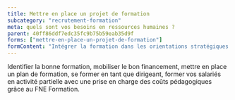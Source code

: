 ```yaml
---
title: Mettre en place un projet de formation
subcategory: "recrutement-formation"
meta: quels sont vos besoins en ressources humaines ?
parent: 40ff86ddf7edc35fc9b75b59eab35d9f
forms: ["mettre-en-place-un-projet-de-formation"]
formContent: "Intégrer la formation dans les orientations stratégiques de son entreprise, tel est l'un des challenges majeurs des Responsables Formation.La formation est un outil puissant,pour accompagner le développement des entreprises. Promouvoir la formation du personnel, c'est garantir la réussite de l'entreprise."
---
```


Identifier la bonne formation, mobiliser le bon financement, mettre en place un plan de formation, se former en tant que dirigeant, former vos salariés en activité partielle avec une prise en charge des coûts pédagogiques grâce au FNE Formation.

